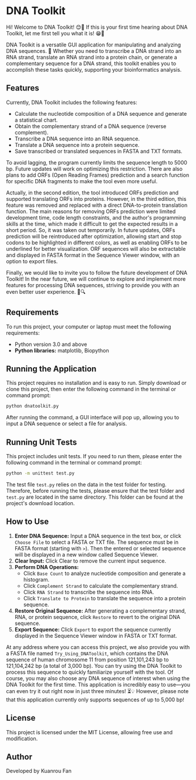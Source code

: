 # DNA Toolkit

Hi! Welcome to DNA Toolkit! 😊🎉 If this is your first time hearing about DNA Toolkit, let me first tell you what it is! 😁🔬

DNA Toolkit is a versatile GUI application for manipulating and analyzing DNA sequences. 🧬 Whether you need to transcribe a DNA strand into an RNA strand, translate an RNA strand into a protein chain, or generate a complementary sequence for a DNA strand, this toolkit enables you to accomplish these tasks quickly, supporting your bioinformatics analysis.

## Features

Currently, DNA Toolkit includes the following features:
 - Calculate the nucleotide composition of a DNA sequence and generate a statistical chart.
 - Obtain the complementary strand of a DNA sequence (reverse complement).
 - Transcribe a DNA sequence into an RNA sequence.
 - Translate a DNA sequence into a protein sequence.
 - Save transcribed or translated sequences in FASTA and TXT formats.

To avoid lagging, the program currently limits the sequence length to 5000 bp. Future updates will work on optimizing this restriction. There are also plans to add ORFs (Open Reading Frames) prediction and a search function for specific DNA fragments to make the tool even more useful.

Actually, in the second edition, the tool introduced ORFs prediction and supported translating ORFs into proteins. However, in the third edition, this feature was removed and replaced with a direct DNA-to-protein translation function. The main reasons for removing ORFs prediction were limited development time, code length constraints, and the author's programming skills at the time, which made it difficult to get the expected results in a short period. So, it was taken out temporarily. In future updates, ORFs prediction will be reintroduced after optimization, allowing start and stop codons to be highlighted in different colors, as well as enabling ORFs to be underlined for better visualization. ORF sequences will also be extractable and displayed in FASTA format in the Sequence Viewer window, with an option to export files.

Finally, we would like to invite you to follow the future development of DNA Toolkit! In the near future, we will continue to explore and implement more features for processing DNA sequences, striving to provide you with an even better user experience. 🌟🔍

## Requirements

To run this project, your computer or laptop must meet the following requirements:
 - Python version 3.0 and above
 - **Python libraries:** matplotlib, Biopython

## Running the Application

This project requires no installation and is easy to run. Simply download or clone this project, then enter the following command in the terminal or command prompt:
```bash
python dnatoolkit.py
```
After running the command, a GUI interface will pop up, allowing you to input a DNA sequence or select a file for analysis.

## Running Unit Tests

This project includes unit tests. If you need to run them, please enter the following command in the terminal or command prompt:
```bash
python -m unittest test.py
```
The test file `test.py` relies on the data in the test folder for testing. Therefore, before running the tests, please ensure that the test folder and `test.py` are located in the same directory. This folder can be found at the project's download location.

## How to Use

1. **Enter DNA Sequence:** Input a DNA sequence in the text box, or click `Choose File` to select a FASTA or TXT file. The sequence must be in FASTA format (starting with `>`). Then the entered or selected sequence will be displayed in a new window called Sequence Viewer.
2. **Clear Input:** Click Clear to remove the current input sequence.
3. **Perform DNA Operations:**
   - Click `Base Count` to analyze nucleotide composition and generate a histogram.
   - Click `Complement Strand` to calculate the complementary strand.
   - Click `RNA Strand` to transcribe the sequence into RNA.
   - Click `Translate to Protein` to translate the sequence into a protein sequence.
4. **Restore Original Sequence:** After generating a complementary strand, RNA, or protein sequence, click `Restore` to revert to the original DNA sequence.
5. **Export Sequence:** Click `Export` to export the sequence currently displayed in the Sequence Viewer window in FASTA or TXT format.

At any address where you can access this project, we also provide you with a FASTA file named `Try_Using_DNAToolkit`, which contains the DNA sequence of human chromosome 11 from position 121,101,243 bp to 121,104,242 bp (a total of 3,000 bp). You can try using the DNA Toolkit to process this sequence to quickly familiarize yourself with the tool. Of course, you may also choose any DNA sequence of interest when using the DNA Toolkit for the first time. This application is incredibly easy to use—you can even try it out right now in just three minutes! ⏳💡 However, please note that this application currently only supports sequences of up to 5,000 bp!

## License

This project is licensed under the MIT License, allowing free use and modification.

## Author

Developed by Kuanrou Fan
